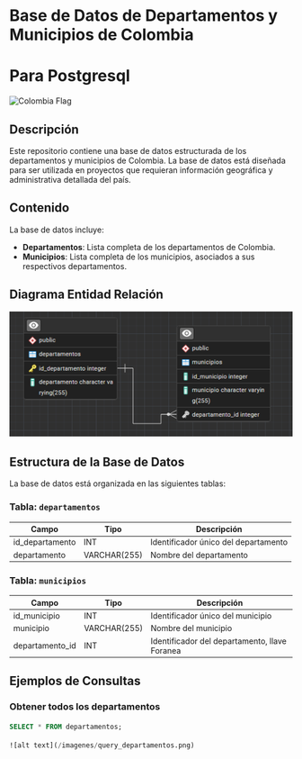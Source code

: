 # Base de Datos de Departamentos y Municipios de Colombia
# Para Postgresql

![Colombia Flag](https://upload.wikimedia.org/wikipedia/commons/2/21/Flag_of_Colombia.svg)

## Descripción

Este repositorio contiene una base de datos estructurada de los departamentos y municipios de Colombia. La base de datos está diseñada para ser utilizada en proyectos que requieran información geográfica y administrativa detallada del país.

## Contenido

La base de datos incluye:

- **Departamentos**: Lista completa de los departamentos de Colombia.
- **Municipios**: Lista completa de los municipios, asociados a sus respectivos departamentos.


## Diagrama Entidad Relación

![alt DER](/imagenes/diagramaEntidadRelacion.png)

## Estructura de la Base de Datos

La base de datos está organizada en las siguientes tablas:

### Tabla: `departamentos`

| Campo  | Tipo         | Descripción                          |
| ------ | ------------ | ------------------------------------ |
| id_departamento     | INT          | Identificador único del departamento |
| departamento | VARCHAR(255) | Nombre del departamento              |

### Tabla: `municipios`

| Campo           | Tipo         | Descripción                       |
| --------------- | ------------ | --------------------------------- |
| id_municipio              | INT          | Identificador único del municipio |
| municipio          | VARCHAR(255) | Nombre del municipio              |
| departamento_id | INT          | Identificador del departamento, llave Foranea  |

## Ejemplos de Consultas

### Obtener todos los departamentos

```sql
SELECT * FROM departamentos;

![alt text](/imagenes/query_departamentos.png)

